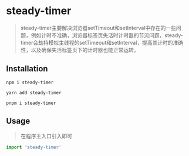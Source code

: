 # steady-timer

> steady-timer主要解决浏览器setTimeout和setInterval中存在的一些问题，例如计时不准确，浏览器标签页失活时计时器的节流问题，steady-timer会劫持模拟主线程的setTimeout和setInterval，提高其计时的准确性，以及确保失活标签页下的计时器也能正常运转。



## Installation

```
npm i steady-timer

yarn add steady-timer

pnpm i steady-timer
```



## Usage

> 在程序主入口引入即可

```ts
import 'steady-timer'
```
